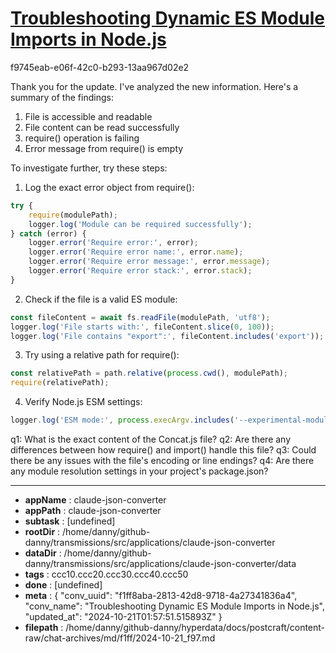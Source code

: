 # [Troubleshooting Dynamic ES Module Imports in Node.js](https://claude.ai/chat/f1ff8aba-2813-42d8-9718-4a27341836a4)

f9745eab-e06f-42c0-b293-13aa967d02e2

 Thank you for the update. I've analyzed the new information. Here's a summary of the findings:

1. File is accessible and readable
2. File content can be read successfully
3. require() operation is failing
4. Error message from require() is empty

To investigate further, try these steps:

1. Log the exact error object from require():
```javascript
try {
    require(modulePath);
    logger.log('Module can be required successfully');
} catch (error) {
    logger.error('Require error:', error);
    logger.error('Require error name:', error.name);
    logger.error('Require error message:', error.message);
    logger.error('Require error stack:', error.stack);
}
```

2. Check if the file is a valid ES module:
```javascript
const fileContent = await fs.readFile(modulePath, 'utf8');
logger.log('File starts with:', fileContent.slice(0, 100));
logger.log('File contains "export":', fileContent.includes('export'));
```

3. Try using a relative path for require():
```javascript
const relativePath = path.relative(process.cwd(), modulePath);
require(relativePath);
```

4. Verify Node.js ESM settings:
```javascript
logger.log('ESM mode:', process.execArgv.includes('--experimental-modules'));
```

q1: What is the exact content of the Concat.js file?
q2: Are there any differences between how require() and import() handle this file?
q3: Could there be any issues with the file's encoding or line endings?
q4: Are there any module resolution settings in your project's package.json?

---

* **appName** : claude-json-converter
* **appPath** : claude-json-converter
* **subtask** : [undefined]
* **rootDir** : /home/danny/github-danny/transmissions/src/applications/claude-json-converter
* **dataDir** : /home/danny/github-danny/transmissions/src/applications/claude-json-converter/data
* **tags** : ccc10.ccc20.ccc30.ccc40.ccc50
* **done** : [undefined]
* **meta** : {
  "conv_uuid": "f1ff8aba-2813-42d8-9718-4a27341836a4",
  "conv_name": "Troubleshooting Dynamic ES Module Imports in Node.js",
  "updated_at": "2024-10-21T01:57:51.515893Z"
}
* **filepath** : /home/danny/github-danny/hyperdata/docs/postcraft/content-raw/chat-archives/md/f1ff/2024-10-21_f97.md